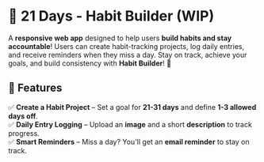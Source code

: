 # 🚀 21 Days - Habit Builder (WIP)

A **responsive web app** designed to help users **build habits and stay accountable**! Users can create habit-tracking projects, log daily entries, and receive reminders when they miss a day. Stay on track, achieve your goals, and build consistency with **Habit Builder**! 💪

## 🌟 Features

✅ **Create a Habit Project** – Set a goal for **21-31 days** and define **1-3 allowed days off**.  
✅ **Daily Entry Logging** – Upload an **image** and a short **description** to track progress.  
✅ **Smart Reminders** – Miss a day? You'll get an **email reminder** to stay on track.  